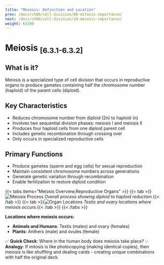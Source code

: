 ```yaml
---
title: "Meiosis: Definition and Location"
prev: /docs/ch06/cell-division/08-mitosis-importance/
next: /docs/ch06/cell-division/10-meiosis-importance/
weight: 63100
---
```


# Meiosis <sub>[6.3.1-6.3.2]</sub>

## What is it?
Meiosis is a specialized type of cell division that occurs in reproductive organs to produce gametes containing half the chromosome number (haploid) of the parent cells (diploid).

## Key Characteristics
- Reduces chromosome number from diploid (2n) to haploid (n)
- Involves two sequential division phases: meiosis I and meiosis II
- Produces four haploid cells from one diploid parent cell
- Includes genetic recombination through crossing over
- Only occurs in specialized reproductive cells

## Primary Functions
- Produce gametes (sperm and egg cells) for sexual reproduction
- Maintain consistent chromosome numbers across generations
- Generate genetic variation through recombination
- Enable fertilization to restore diploid condition

{{< tabs items="Meiosis Overview,Reproductive Organs" >}}
  {{< tab >}}![Meiosis Process](/ch06/meiosis-overview.png)
  *Overall process showing diploid to haploid reduction.*{{< /tab >}}
  {{< tab >}}![Organ Locations](/ch06/meiosis-locations.png) 
  *Testis and ovary locations where meiosis occurs.*{{< /tab >}}
{{< /tabs >}}

**Locations where meiosis occurs:**
- **Animals and Humans**: Testis (males) and ovary (females)
- **Plants**: Anthers (male) and ovules (female)

✅ **Quick Check**: Where in the human body does meiosis take place?
💡 **Analogy**: If mitosis is like photocopying (making identical copies), then meiosis is like shuffling and dealing cards - creating unique combinations with half the original deck.